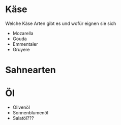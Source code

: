 # Käse
Welche Käse Arten gibt es und wofür eignen sie sich
- Mozarella
- Gouda
- Emmentaler
- Gruyere



# Sahnearten



# Öl
- Olivenöl
- Sonnenblumenöl
- Salatöl???